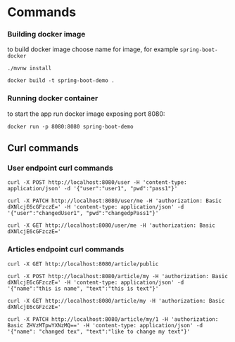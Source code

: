 # Commands

### Building docker image
to build docker image choose name for image, for example `spring-boot-docker`

`./mvnw install`

`docker build -t spring-boot-demo .`


### Running docker container
to start the app run docker image exposing port 8080:

`docker run -p 8080:8080 spring-boot-demo`
 
## Curl commands

### User endpoint curl commands
`curl -X POST http://localhost:8080/user -H 'content-type: application/json' -d '{"user":"user1", "pwd":"pass1"}'`


`curl -X PATCH http://localhost:8080/user/me -H 'authorization: Basic dXNlcjE6cGFzczE=' -H 'content-type: application/json' -d '{"user":"changedUser1", "pwd":"changedpPass1"}'`


`curl -X GET http://localhost:8080/user/me -H 'authorization: Basic dXNlcjE6cGFzczE='`

### Articles endpoint curl commands

`curl -X GET http://localhost:8080/article/public`


`curl -X POST http://localhost:8080/article/my -H 'authorization: Basic dXNlcjE6cGFzczE=' -H 'content-type: application/json' -d '{"name":"this is name", "text":"this is text"}'`


`curl -X GET http://localhost:8080/article/my -H 'authorization: Basic dXNlcjE6cGFzczE='`


`curl -X PATCH
  http://localhost:8080/article/my/1
  -H 'authorization: Basic ZHVzMTpwYXNzMQ=='
  -H 'content-type: application/json'
  -d '{"name": "changed tex", "text":"like to change my text"}'`
